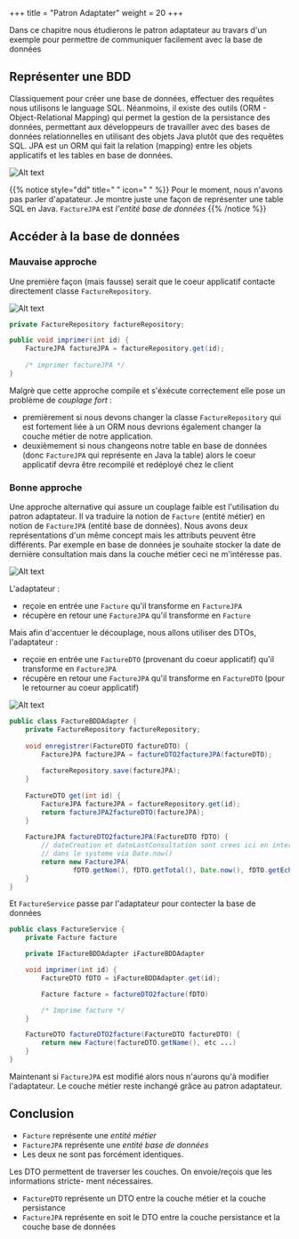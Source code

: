 +++
title = "Patron Adaptater"
weight = 20
+++

Dans ce chapitre nous étudierons le patron adaptateur au travars d'un exemple pour permettre de communiquer facilement avec la base de données

## Représenter une BDD
Classiquement pour créer une base de données, effectuer des requêtes nous utilisons le language SQL. Néanmoins, il existe des outils (ORM - Object-Relational Mapping) qui permet la gestion de la persistance des données, permettant aux développeurs de travailler avec des bases de données relationnelles en utilisant des objets Java plutôt que des requêtes SQL. JPA est un ORM qui fait la relation (mapping) entre les objets applicatifs et les tables en base de données.

![Alt text](../images/adapter1.png?width=30pc)

{{% notice style="dd" title=" " icon=" " %}}
Pour le moment, nous n'avons pas parler d'apatateur. Je montre juste une façon de représenter une table SQL en Java. `FactureJPA` est *l'entité base de données*
{{% /notice %}}


## Accéder à la base de données
### Mauvaise approche
Une première façon (mais fausse) serait que le coeur applicatif contacte directement classe `FactureRepository`.

![Alt text](../images/adapter2.png?width=40pc)

```java
private FactureRepository factureRepository;

public void imprimer(int id) {
    FactureJPA factureJPA = factureRepository.get(id);
       
    /* imprimer factureJPA */
}
```

Malgrè que cette approche compile et s'éxécute correctement elle pose un problème de *couplage fort* :
- premièrement si nous devons changer la classe `FactureRepository` qui est fortement liée à un ORM nous devrions également changer la couche métier de notre application.
- deuxièmement si nous changeons notre table en base de données (donc `FactureJPA` qui représente en Java la table) alors le coeur applicatif devra être recompilé et redéployé chez le client

### Bonne approche
Une approche alternative qui assure un couplage faible est l'utilisation du patron adaptateur. Il va traduire la notion de `Facture` (entité métier) en notion de `FactureJPA` (entité base de données). Nous avons deux représentations d'un même concept mais les attributs peuvent être différents. Par exemple en base de données je souhaite stocker la date de dernière consultation mais dans la couche métier ceci ne m'intéresse pas.

![Alt text](../images/adapter3.png?width=50pc)

L'adaptateur :
- reçoie en entrée une `Facture` qu'il transforme en `FactureJPA`
- récupère en retour une `FactureJPA` qu'il transforme en `Facture`

Mais afin d'accentuer le découplage, nous allons utiliser des DTOs, l'adaptateur :
- reçoie en entrée une `FactureDTO` (provenant du coeur applicatif) qu'il transforme en `FactureJPA`
- récupère en retour une `FactureJPA` qu'il transforme en `FactureDTO` (pour le retourner au coeur applicatif)

![Alt text](../images/adapter4.png?width=50pc)

```java
public class FactureBDDAdapter {
    private FactureRepository factureRepository;
	
    void enregistrer(FactureDTO factureDTO) {
        FactureJPA factureJPA = factureDTO2factureJPA(factureDTO);
		
        factureRepository.save(factureJPA);
    }
	
    FactureDTO get(int id) {
        FactureJPA factureJPA = factureRepository.get(id);		
        return factureJPA2factureDTO(factureJPA);
    }
	
    FactureJPA factureDTO2factureJPA(FactureDTO fDTO) {
        // dateCreation et dateLastConsultation sont crees ici en interne 
        // dans le systeme via Date.now()
        return new FactureJPA(
                fDTO.getNom(), fDTO.getTotal(), Date.now(), fDTO.getEcheance(), fDTO.now()))
    }
}
```

Et `FactureService` passe par l'adaptateur pour contecter la base de données

```java
public class FactureService {
    private Facture facture

    private IFactureBDDAdapter iFactureBDDAdapter

    void imprimer(int id) {
        FactureDTO fDTO = iFactureBDDAdapter.get(id);

        Facture facture = factureDTO2facture(fDTO)

        /* Imprime facture */
    }

    FactureDTO factureDTO2facture(FactureDTO factureDTO) {
        return new Facture(factureDTO.getName(), etc ...) 
    }
}
```

Maintenant si `FactureJPA` est modifié alors nous n'aurons qu'à modifier l'adaptateur. Le couche métier reste inchangé grâce au patron adaptateur.

## Conclusion

- `Facture` représente une *entité métier*
- `FactureJPA` représente une *entité base de données*
- Les deux ne sont pas forcément identiques.


Les DTO permettent de traverser les couches. On envoie/reçois que les informations stricte-
ment nécessaires.
- `FactureDTO` représente un DTO entre la couche métier et la couche persistance
- `FactureJPA` représente en soit le DTO entre la couche persistance et la couche base de données